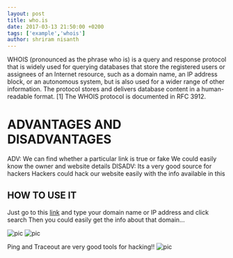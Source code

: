```yaml
---
layout: post
title: who.is
date: 2017-03-13 21:50:00 +0200
tags: ['example','whois']
author: shriram nisanth
---
```

WHOIS (pronounced as the phrase who is) is a query and response protocol that is widely used for querying databases
that store the registered users or assignees of an Internet resource, such as a domain name, an IP address block, or an autonomous system, 
but is also used for a wider range of other information. The protocol stores and delivers database content in a human-readable format.
[1] The WHOIS protocol is documented in RFC 3912.


# ADVANTAGES AND DISADVANTAGES
ADV: 
We can find whether a particular link is true or fake 
We could easily know the owner and website details
DISADV:
Its a very good source for hackers
Hackers could hack our website easily with the info available in this 

## HOW TO USE IT 
Just go to this [link](https://who.is/) and type your domain name or IP address and click search 
Then you could easily get the info about that domain...

![pic](https://who.is/whois/srsds.github.io)
![pic](https://who.is/dns/slkrthika.github.io)

Ping and Traceout are very good tools for hacking!!
![pic](https://who.is/tools/srsds.github.io?id=03AI-r6f5lQZvND1gdzO4k4obnaAZQuXsiVhvn8cGuGnxWZXaT0Sc5nQvaQZkhvhMcCzGo9Q-bRo6imAFl0YGtr4_oCRpKqSV-zJt4PxhAXtUzQL3xk24RT_sXp6U4jnKGkp1jXn1L9U1tDQVZavNQz6fMIE7qIcHQtgpJPBwXxBulke55Xur0dAUdN9lUPbvipoqI_NyD3tXy-oRBSzpVI3Re1zBKMOOo8uYlyQhH6mWMV6JSEw1j3KunGxWU2CFj8235Gle_RmHTz3_SzG9rmkdtnyCoZ7TMV80rzlecMfPLB47MVbyl9F0GbDPKB_ra-ryE-LkTUBbVuhnhEV4IXLAKqQYVIpRg_6zqLbjeVdPukl8f61w4tEwtDGQFWZVi1VRFzO4yjOaFkdFr6186GDLeryC3P8gEdg)

